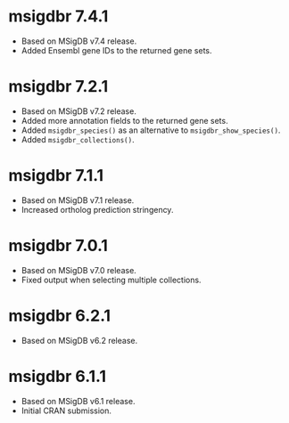 # msigdbr 7.4.1

* Based on MSigDB v7.4 release.
* Added Ensembl gene IDs to the returned gene sets.

# msigdbr 7.2.1

* Based on MSigDB v7.2 release.
* Added more annotation fields to the returned gene sets.
* Added `msigdbr_species()` as an alternative to `msigdbr_show_species()`.
* Added `msigdbr_collections()`.

# msigdbr 7.1.1

* Based on MSigDB v7.1 release.
* Increased ortholog prediction stringency.

# msigdbr 7.0.1

* Based on MSigDB v7.0 release.
* Fixed output when selecting multiple collections.

# msigdbr 6.2.1

* Based on MSigDB v6.2 release.

# msigdbr 6.1.1

* Based on MSigDB v6.1 release.
* Initial CRAN submission.
